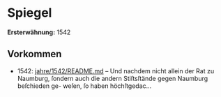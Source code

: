 # Spiegel

**Ersterwähnung:** 1542

## Vorkommen
- 1542: [jahre/1542/README.md](../jahre/1542/README.md) – Und
nachdem nicht allein der Rat zu Naumburg, ſondern auch
die andern Stiſtsſtände gegen Naumburg beſchieden ge-
weſen, ſo haben höchſtgedac...
